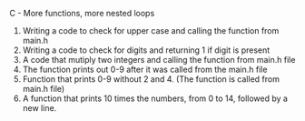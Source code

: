 C - More functions, more nested loops
1. Writing a code to check for upper case and calling the function from main.h
2. Writing a code to check for digits and returning 1 if digit is present
3. A code that mutiply two integers and calling the function from main.h file
4. The function prints out 0-9 after it was called from the main.h file
5. Function that prints 0-9 without 2 and 4. (The function is called from main.h file)
6. A function that prints 10 times the numbers, from 0 to 14, followed by a new line.
